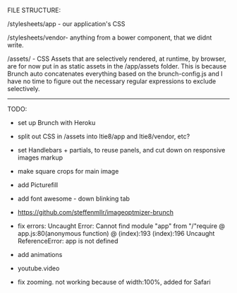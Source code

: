 FILE STRUCTURE:

/stylesheets/app - our application's CSS

/stylesheets/vendor- anything from a bower component, that we didnt write.

/assets/ - CSS Assets that are selectively rendered, at runtime, by browser, are for now put in as static assets in the /app/assets folder. This is because Brunch auto concatenates everything based on the brunch-config.js and I have no time to figure out the necessary regular expressions to exclude selectively. 

-------------

TODO:
- set up Brunch with Heroku
- split out CSS in /assets into ltie8/app and ltie8/vendor, etc?
- set  Handlebars + partials, to reuse panels, and cut down on responsive images markup
- make square crops for main image
- add Picturefill
- add font awesome - down blinking tab
- https://github.com/steffenmllr/imageoptmizer-brunch

- fix errors: Uncaught Error: Cannot find module "app" from "/"require @ app.js:80(anonymous function) @ (index):193
(index):196 Uncaught ReferenceError: app is not defined

- add animations
- youtube.video
- fix zooming. not working because of width:100%, added for Safari